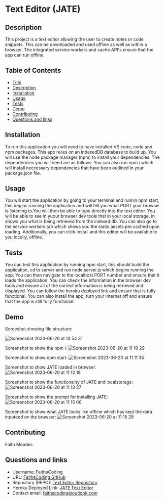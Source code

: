 # Text Editor (JATE)

## Description

This project is a text editor allowing the user to create notes or code snippets. This can be downloaded and used offline as well as within a browser. The integrated service workers and cache API's ensure that the app can run offline.

## Table of Contents

- [Title](#title)
- [Description](#description)
- [Installation](#installation)
- [Usage](#usage)
- [Tests](#tests)
- [Demo](#demo)
- [Contributing](#contributing)
- [Questions and links ](#questions-and-links)

## Installation

To run this application you will need to have installed VS code, node and npm packages. This app relies on an indexedDB database to build up. You will use the node package manager (npm) to install your dependencies. The dependencies you will need are as follows: You can also run npm i which will install neccessary dependencies that have been outlined in your package.json file.

## Usage

You will start the application by going to your terminal and runnin npm start, this begins running the application and will tell you what PORT your browser is listening to.You will then be able to type directly into the text editor. You will be able to see in yuour browser dev tools that in your local storage, in shows you what is being retrieved from the indexed db. You can also go to the service workers tab which shows you the static assets pre cached upon loading. Additionally, you can click install and this editor will be available to you locally, offline.

## Tests

You can test this application by running npm start, this should build the application, cd to server and run node server.js which begins running the app. You can then navigate to the localhost PORT number and ensure that it loads the application. You can check the information in the browser dev tools and ensure all of the correct information is being retrieved and displayed. You can follow the heroku deployed link and ensure that is fully functional. You can also install the app, turn your internet off and ensure that the app is still fully functional.

## Demo

Screeshot showing file structure:

![Screenshot 2023-06-20 at 10 54 31](https://github.com/FaithsCoding/text-editor/assets/122907573/1287c02e-e42f-4930-bfed-a0c7fd5dea72)

Screenshot to show the npm i:
![Screenshot 2023-06-20 at 11 10 29](https://github.com/FaithsCoding/text-editor/assets/122907573/17bb4724-f2f7-472a-9677-7a01cca903d6)

Screenshot to show npm start:
![Screenshot 2023-06-20 at 11 11 35](https://github.com/FaithsCoding/text-editor/assets/122907573/25655afc-ac54-46ce-b352-5969d1650717)

Screenshot to show JATE loaded in browser:
![Screenshot 2023-06-20 at 11 12 18](https://github.com/FaithsCoding/text-editor/assets/122907573/7bbf1720-f8bd-4897-9a19-932774883854)

Screenshot to show the functionality of JATE and localstorage:
![Screenshot 2023-06-20 at 11 13 27](https://github.com/FaithsCoding/text-editor/assets/122907573/279923b7-cd44-4660-be67-40a33ba4bf14)

Screenshot to show the prompt for installing JATE:
![Screenshot 2023-06-20 at 11 15 06](https://github.com/FaithsCoding/text-editor/assets/122907573/5199e9d3-ce2e-42cc-9779-47f3665b3005)

Screenshot to show what JATE looks like offline which has kept the data inputeed on the browser:
![Screenshot 2023-06-20 at 11 15 29](https://github.com/FaithsCoding/text-editor/assets/122907573/1da4a86a-8ea7-462b-ab31-a15494248f2e)

## Contributing

Faith Meades

## Questions and links

- Username: FaithsCoding
- URL: [FaithsCoding GitHub](www.github.com/FaithsCoding)
- Repository (REPO): [Text Editor Repository](https://github.com/FaithsCoding/text-editor)
- Heroku Deployed Link: [JATE Text Editor](https://faiths-jate-8803879369c0.herokuapp.com/)
- Contact email: faithscoding@outlook.com
